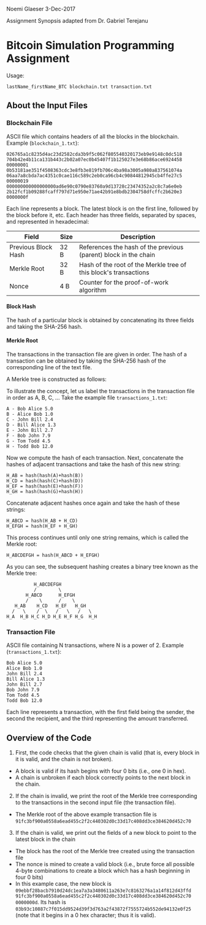 Noemi Glaeser
3-Dec-2017

Assignment Synopsis adapted from Dr. Gabriel Terejanu

# Bitcoin Simulation Programming Assignment

Usage:
```
lastName_firstName_BTC blockchain.txt transaction.txt
```

## About the Input Files
### Blockchain File
ASCII file which contains headers of all the blocks in the blockchain. Example (`blockchain_1.txt`):
```
026765a1c8235d4ac23d2582cda3b9f5c062f805540320173eb9e9148c0dc518 704b42e4b11ca131b443c2b02a07ec0b45407f1b125027e3e68b86ace6924458 00000001
0b53181ae351f4508363cdc3e8fb3e819fb706c4ba98a3005a980a837561074a 06aa7a8cbda7ac4351c0cae116c589c2eb0ca96cb4c90844812945cb4ffe27c5 00000019
000000000000000000ad6e90c0790e83760a9d13728c23474352a2c8c7a6e0eb 2b12fcf1b09288fcaff797d71e950e71ae42b91e8bdb2304758dfcffc2b620e3 0000000f
```

Each line represents a block. The latest block is on the first line, followed by the block before it, etc. Each header has three fields, separated by spaces, and represented in hexadecimal:  

| Field               | Size | Description                                                      |
| -----               | ---- | -----------                                                      |  
| Previous Block Hash | 32 B | References the hash of the previous (parent) block in the chain  |
| Merkle Root         | 32 B | Hash of the root of the Merkle tree of this block's transactions |
| Nonce               | 4 B  | Counter for the proof-of-work algorithm                          | 

#### Block Hash
The hash of a particular block is obtained by concatenating its three fields and taking the SHA-256 hash. 

#### Merkle Root
The transactions in the transaction file are given in order. The hash of a transaction can be obtained by taking the SHA-256 hash of the corresponding line of the text file.  
  
A Merkle tree is constructed as follows:  

To illustrate the concept, let us label the transactions in the transaction file in order as A, B, C, ... Take the example file `transactions_1.txt`:  

```
A - Bob Alice 5.0
B - Alice Bob 1.0
C - John Bill 2.4
D - Bill Alice 1.3
E - John Bill 2.7
F - Bob John 7.9
G - Tom Todd 4.5
H - Todd Bob 12.0
```

Now we compute the hash of each transaction. Next, concatenate the hashes of adjacent transactions and take the hash of this new string:  

```
H_AB = hash(hash(A)+hash(B))
H_CD = hash(hash(C)+hash(D))
H_EF = hash(hash(E)+hash(F))
H_GH = hash(hash(G)+hash(H))
```

Concatenate adjacent hashes once again and take the hash of these strings:  

```
H_ABCD = hash(H_AB + H_CD)
H_EFGH = hash(H_EF + H_GH)
```

This process continues until only one string remains, which is called the Merkle root:

```
H_ABCDEFGH = hash(H_ABCD + H_EFGH) 
``` 

As you can see, the subsequent hashing creates a binary tree known as the Merkle tree:  
```
          H_ABCDEFGH
          /        \
       H_ABCD      H_EFGH
       /    \      /    \ 
   H_AB    H_CD   H_EF   H_GH
  /   \    /  \   /   \   /   \
H_A  H_B H_C H_D H_E H_F H_G  H_H
```

### Transaction File
ASCII file containing N transactions, where N is a power of 2. Example (`transactions_1.txt`):
```
Bob Alice 5.0
Alice Bob 1.0
John Bill 2.4
Bill Alice 1.3
John Bill 2.7
Bob John 7.9
Tom Todd 4.5
Todd Bob 12.0 
``` 
Each line represents a transaction, with the first field being the sender, the second the recipient, and the third representing the amount transferred.

## Overview of the Code

1. First, the code checks that the given chain is valid (that is, every block in it is valid, and the chain is not broken).  
- A block is valid if its hash begins with four 0 bits (i.e., one 0 in hex).  
- A chain is unbroken if each block correctly points to the next block in the chain.
2. If the chain is invalid, we print the root of the Merkle tree corresponding to the transactions in the second input file (the transaction file).
- The Merkle root of the above example transaction file is `91fc3bf900a0558a6ead455c2f2c440302d0c33d17c408dd3ce384620d452c70`
3. If the chain is valid, we print out the fields of a new block to point to the latest block in the chain
- The block has the root of the Merkle tree created using the transaction file
- The nonce is mined to create a valid block (i.e., brute force all possible 4-byte combinations to create a block which has a hash beginning in four 0 bits)
- In this example case, the new block is `09ebbf28bacb7910d24dc1ea7a3a3480611a263e7c8163276a1a14f812d43ffd 91fc3bf900a0558a6ead455c2f2c440302d0c33d17c408dd3ce384620d452c70 0000000d`. Its hash is `03b93c10887c7f015dd9524d39f3d763a2f43872f7555724b552de94132e0f25` (note that it begins in a 0 hex character; thus it is valid).

